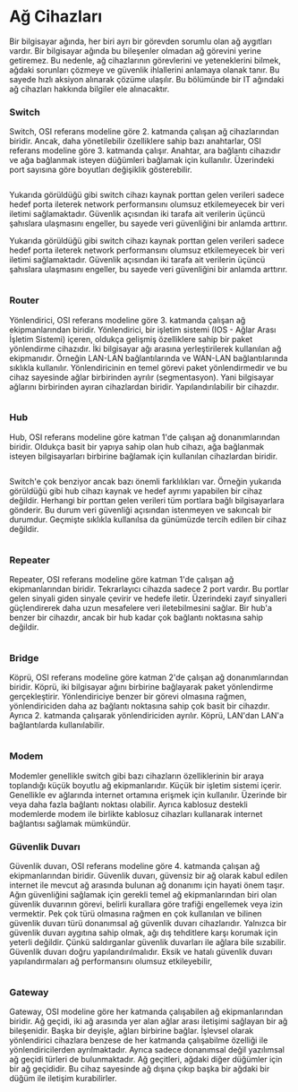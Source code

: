 # Ağ Cihazları

Bir bilgisayar ağında, her biri ayrı bir görevden sorumlu olan ağ aygıtları vardır. Bir bilgisayar ağında bu bileşenler olmadan ağ görevini yerine getiremez. Bu nedenle, ağ cihazlarının görevlerini ve yeteneklerini bilmek, ağdaki sorunları çözmeye ve güvenlik ihlallerini anlamaya olanak tanır. Bu sayede hızlı aksiyon alınarak çözüme ulaşılır. Bu bölümünde bir IT ağındaki ağ cihazları hakkında bilgiler ele alınacaktır.

### **Switch**

Switch, OSI referans modeline göre 2. katmanda çalışan ağ cihazlarından biridir. Ancak, daha yönetilebilir özelliklere sahip bazı anahtarlar, OSI referans modeline göre 3. katmanda çalışır. Anahtar, ara bağlantı cihazıdır ve ağa bağlanmak isteyen düğümleri bağlamak için kullanılır. Üzerindeki port sayısına göre boyutları değişiklik gösterebilir.

<figure><img src="../../.gitbook/assets/device1.gif" alt=""><figcaption></figcaption></figure>

Yukarıda görüldüğü gibi switch cihazı kaynak porttan gelen verileri sadece hedef porta ileterek network performansını olumsuz etkilemeyecek bir veri iletimi sağlamaktadır. Güvenlik açısından iki tarafa ait verilerin üçüncü şahıslara ulaşmasını engeller, bu sayede veri güvenliğini bir anlamda arttırır.

Yukarıda görüldüğü gibi switch cihazı kaynak porttan gelen verileri sadece hedef porta ileterek network performansını olumsuz etkilemeyecek bir veri iletimi sağlamaktadır. Güvenlik açısından iki tarafa ait verilerin üçüncü şahıslara ulaşmasını engeller, bu sayede veri güvenliğini bir anlamda arttırır.

<figure><img src="../../.gitbook/assets/device2.png" alt=""><figcaption></figcaption></figure>

### **Router**

Yönlendirici, OSI referans modeline göre 3. katmanda çalışan ağ ekipmanlarından biridir. Yönlendirici, bir işletim sistemi (IOS - Ağlar Arası İşletim Sistemi) içeren, oldukça gelişmiş özelliklere sahip bir paket yönlendirme cihazıdır. İki bilgisayar ağı arasına yerleştirilerek kullanılan ağ ekipmanıdır. Örneğin LAN-LAN bağlantılarında ve WAN-LAN bağlantılarında sıklıkla kullanılır. Yönlendiricinin en temel görevi paket yönlendirmedir ve bu cihaz sayesinde ağlar birbirinden ayrılır (segmentasyon). Yani bilgisayar ağlarını birbirinden ayıran cihazlardan biridir. Yapılandırılabilir bir cihazdır.

<figure><img src="../../.gitbook/assets/device3.jpg" alt=""><figcaption></figcaption></figure>

### **Hub**

Hub, OSI referans modeline göre katman 1'de çalışan ağ donanımlarından biridir. Oldukça basit bir yapıya sahip olan hub cihazı, ağa bağlanmak isteyen bilgisayarları birbirine bağlamak için kullanılan cihazlardan biridir.

<figure><img src="../../.gitbook/assets/device4.gif" alt=""><figcaption></figcaption></figure>

Switch'e çok benziyor ancak bazı önemli farklılıkları var. Örneğin yukarıda görüldüğü gibi hub cihazı kaynak ve hedef ayrımı yapabilen bir cihaz değildir. Herhangi bir porttan gelen verileri tüm portlara bağlı bilgisayarlara gönderir. Bu durum veri güvenliği açısından istenmeyen ve sakıncalı bir durumdur. Geçmişte sıklıkla kullanılsa da günümüzde tercih edilen bir cihaz değildir.

<figure><img src="../../.gitbook/assets/device5.jpg" alt=""><figcaption></figcaption></figure>

### **Repeater**

Repeater, OSI referans modeline göre katman 1'de çalışan ağ ekipmanlarından biridir. Tekrarlayıcı cihazda sadece 2 port vardır. Bu portlar gelen sinyali giden sinyale çevirir ve hedefe iletir. Üzerindeki zayıf sinyalleri güçlendirerek daha uzun mesafelere veri iletebilmesini sağlar. Bir hub'a benzer bir cihazdır, ancak bir hub kadar çok bağlantı noktasına sahip değildir.

<figure><img src="../../.gitbook/assets/device6.png" alt=""><figcaption></figcaption></figure>

### **Bridge**

Köprü, OSI referans modeline göre katman 2'de çalışan ağ donanımlarından biridir. Köprü, iki bilgisayar ağını birbirine bağlayarak paket yönlendirme gerçekleştirir. Yönlendiriciye benzer bir görevi olmasına rağmen, yönlendiriciden daha az bağlantı noktasına sahip çok basit bir cihazdır. Ayrıca 2. katmanda çalışarak yönlendiriciden ayrılır. Köprü, LAN'dan LAN'a bağlantılarda kullanılabilir.

<figure><img src="../../.gitbook/assets/device7.jpg" alt=""><figcaption></figcaption></figure>

### **Modem**

Modemler genellikle switch gibi bazı cihazların özelliklerinin bir araya toplandığı küçük boyutlu ağ ekipmanlarıdır. Küçük bir işletim sistemi içerir. Genellikle ev ağlarında internet ortamına erişmek için kullanılır. Üzerinde bir veya daha fazla bağlantı noktası olabilir. Ayrıca kablosuz destekli modemlerde modem ile birlikte kablosuz cihazları kullanarak internet bağlantısı sağlamak mümkündür.

### **Güvenlik Duvarı**

Güvenlik duvarı, OSI referans modeline göre 4. katmanda çalışan ağ ekipmanlarından biridir. Güvenlik duvarı, güvensiz bir ağ olarak kabul edilen internet ile mevcut ağ arasında bulunan ağ donanımı için hayati önem taşır. Ağın güvenliğini sağlamak için gerekli temel ağ ekipmanlarından biri olan güvenlik duvarının görevi, belirli kurallara göre trafiği engellemek veya izin vermektir. Pek çok türü olmasına rağmen en çok kullanılan ve bilinen güvenlik duvarı türü donanımsal ağ güvenlik duvarı cihazlarıdır. Yalnızca bir güvenlik duvarı aygıtına sahip olmak, ağı dış tehditlere karşı korumak için yeterli değildir. Çünkü saldırganlar güvenlik duvarları ile ağlara bile sızabilir. Güvenlik duvarı doğru yapılandırılmalıdır. Eksik ve hatalı güvenlik duvarı yapılandırmaları ağ performansını olumsuz etkileyebilir,

<figure><img src="../../.gitbook/assets/device9.png" alt=""><figcaption></figcaption></figure>

### **Gateway**

Gateway, OSI modeline göre her katmanda çalışabilen ağ ekipmanlarından biridir. Ağ geçidi, iki ağ arasında yer alan ağlar arası iletişimi sağlayan bir ağ bileşenidir. Başka bir deyişle, ağları birbirine bağlar. İşlevsel olarak yönlendirici cihazlara benzese de her katmanda çalışabilme özelliği ile yönlendiricilerden ayrılmaktadır. Ayrıca sadece donanımsal değil yazılımsal ağ geçidi türleri de bulunmaktadır. Ağ geçitleri, ağdaki diğer düğümler için bir ağ geçididir. Bu cihaz sayesinde ağ dışına çıkıp başka bir ağdaki bir düğüm ile iletişim kurabilirler.

<figure><img src="../../.gitbook/assets/device10.jpg" alt=""><figcaption></figcaption></figure>

